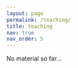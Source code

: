 ```yaml
---
layout: page
permalink: /teaching/
title: teaching
nav: true
nav_order: 5
---
```


No material so far...
